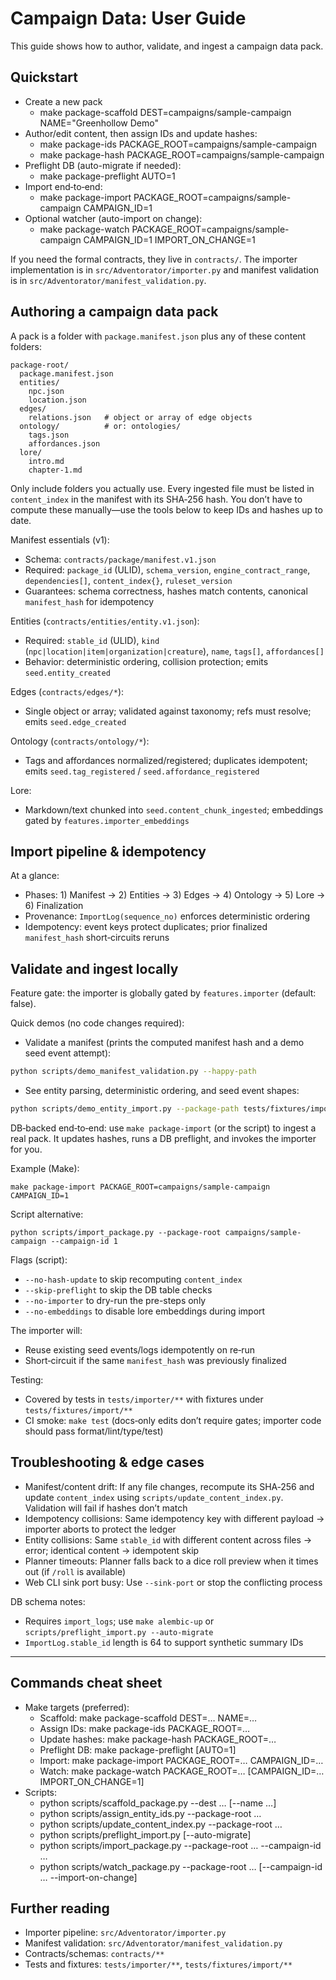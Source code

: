 # Campaign Data: User Guide

This guide shows how to author, validate, and ingest a campaign data pack.

## Quickstart

- Create a new pack
  - make package-scaffold DEST=campaigns/sample-campaign NAME="Greenhollow Demo"
- Author/edit content, then assign IDs and update hashes:
  - make package-ids PACKAGE_ROOT=campaigns/sample-campaign
  - make package-hash PACKAGE_ROOT=campaigns/sample-campaign
- Preflight DB (auto-migrate if needed):
  - make package-preflight AUTO=1
- Import end‑to‑end:
  - make package-import PACKAGE_ROOT=campaigns/sample-campaign CAMPAIGN_ID=1
- Optional watcher (auto-import on change):
  - make package-watch PACKAGE_ROOT=campaigns/sample-campaign CAMPAIGN_ID=1 IMPORT_ON_CHANGE=1

If you need the formal contracts, they live in `contracts/`. The importer implementation is in `src/Adventorator/importer.py` and manifest validation is in `src/Adventorator/manifest_validation.py`.


## Authoring a campaign data pack

A pack is a folder with `package.manifest.json` plus any of these content folders:

```
package-root/
  package.manifest.json
  entities/
    npc.json
    location.json
  edges/
    relations.json   # object or array of edge objects
  ontology/          # or: ontologies/
    tags.json
    affordances.json
  lore/
    intro.md
    chapter-1.md
```

Only include folders you actually use. Every ingested file must be listed in `content_index` in the manifest with its SHA‑256 hash. You don’t have to compute these manually—use the tools below to keep IDs and hashes up to date.

Manifest essentials (v1):
- Schema: `contracts/package/manifest.v1.json`
- Required: `package_id` (ULID), `schema_version`, `engine_contract_range`, `dependencies[]`, `content_index{}`, `ruleset_version`
- Guarantees: schema correctness, hashes match contents, canonical `manifest_hash` for idempotency

Entities (`contracts/entities/entity.v1.json`):
- Required: `stable_id` (ULID), `kind` (`npc|location|item|organization|creature`), `name`, `tags[]`, `affordances[]`
- Behavior: deterministic ordering, collision protection; emits `seed.entity_created`

Edges (`contracts/edges/*`):
- Single object or array; validated against taxonomy; refs must resolve; emits `seed.edge_created`

Ontology (`contracts/ontology/*`):
- Tags and affordances normalized/registered; duplicates idempotent; emits `seed.tag_registered` / `seed.affordance_registered`

Lore:
- Markdown/text chunked into `seed.content_chunk_ingested`; embeddings gated by `features.importer_embeddings`


## Import pipeline & idempotency

At a glance:
- Phases: 1) Manifest → 2) Entities → 3) Edges → 4) Ontology → 5) Lore → 6) Finalization
- Provenance: `ImportLog(sequence_no)` enforces deterministic ordering
- Idempotency: event keys protect duplicates; prior finalized `manifest_hash` short‑circuits reruns


## Validate and ingest locally

Feature gate: the importer is globally gated by `features.importer` (default: false).

Quick demos (no code changes required):

- Validate a manifest (prints the computed manifest hash and a demo seed event attempt):

```bash
python scripts/demo_manifest_validation.py --happy-path
```

- See entity parsing, deterministic ordering, and seed event shapes:

```bash
python scripts/demo_entity_import.py --package-path tests/fixtures/import/manifest/happy-path
```

DB‑backed end‑to‑end: use `make package-import` (or the script) to ingest a real pack. It updates hashes, runs a DB preflight, and invokes the importer for you.

Example (Make):

```
make package-import PACKAGE_ROOT=campaigns/sample-campaign CAMPAIGN_ID=1
```

Script alternative:

```
python scripts/import_package.py --package-root campaigns/sample-campaign --campaign-id 1
```

Flags (script):
- `--no-hash-update` to skip recomputing `content_index`
- `--skip-preflight` to skip the DB table checks
- `--no-importer` to dry-run the pre-steps only
- `--no-embeddings` to disable lore embeddings during import

The importer will:
- Reuse existing seed events/logs idempotently on re‑run
- Short‑circuit if the same `manifest_hash` was previously finalized

Testing:
- Covered by tests in `tests/importer/**` with fixtures under `tests/fixtures/import/**`
- CI smoke: `make test` (docs‑only edits don’t require gates; importer code should pass format/lint/type/test)


## Troubleshooting & edge cases

- Manifest/content drift: If any file changes, recompute its SHA‑256 and update `content_index` using `scripts/update_content_index.py`. Validation will fail if hashes don’t match
- Idempotency collisions: Same idempotency key with different payload → importer aborts to protect the ledger
- Entity collisions: Same `stable_id` with different content across files → error; identical content → idempotent skip
- Planner timeouts: Planner falls back to a dice roll preview when it times out (if `/roll` is available)
- Web CLI sink port busy: Use `--sink-port` or stop the conflicting process

DB schema notes:
- Requires `import_logs`; use `make alembic-up` or `scripts/preflight_import.py --auto-migrate`
- `ImportLog.stable_id` length is 64 to support synthetic summary IDs



---

## Commands cheat sheet

- Make targets (preferred):
  - Scaffold: make package-scaffold DEST=… NAME=…
  - Assign IDs: make package-ids PACKAGE_ROOT=…
  - Update hashes: make package-hash PACKAGE_ROOT=…
  - Preflight DB: make package-preflight [AUTO=1]
  - Import: make package-import PACKAGE_ROOT=… CAMPAIGN_ID=…
  - Watch: make package-watch PACKAGE_ROOT=… [CAMPAIGN_ID=… IMPORT_ON_CHANGE=1]
- Scripts:
  - python scripts/scaffold_package.py --dest … [--name …]
  - python scripts/assign_entity_ids.py --package-root …
  - python scripts/update_content_index.py --package-root …
  - python scripts/preflight_import.py [--auto-migrate]
  - python scripts/import_package.py --package-root … --campaign-id …
  - python scripts/watch_package.py --package-root … [--campaign-id … --import-on-change]

## Further reading

- Importer pipeline: `src/Adventorator/importer.py`
- Manifest validation: `src/Adventorator/manifest_validation.py`
- Contracts/schemas: `contracts/**`
- Tests and fixtures: `tests/importer/**`, `tests/fixtures/import/**`

